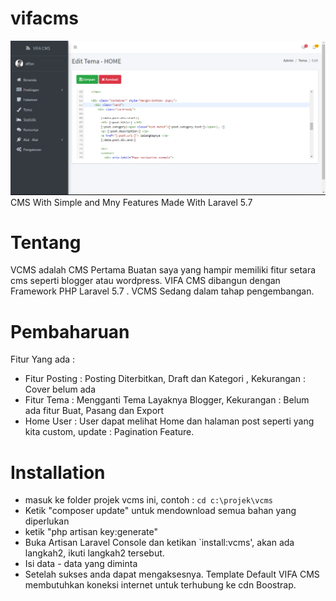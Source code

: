 # vifacms
![cover](/public/assets/cover.PNG)
CMS With Simple and Mny Features Made With Laravel 5.7

# Tentang
VCMS adalah CMS Pertama Buatan saya yang hampir memiliki fitur setara cms seperti blogger atau wordpress. VIFA CMS dibangun dengan Framework PHP Laravel 5.7
. VCMS Sedang dalam tahap pengembangan.


# Pembaharuan
Fitur Yang ada :
* Fitur Posting : Posting Diterbitkan, Draft dan Kategori , Kekurangan : Cover belum ada
* Fitur Tema : Mengganti Tema Layaknya Blogger, Kekurangan : Belum ada fitur Buat, Pasang dan Export
* Home User : User dapat melihat Home dan halaman post seperti yang kita custom, update : Pagination Feature.

# Installation
* masuk ke folder projek vcms ini, contoh : `cd c:\projek\vcms`
* Ketik "composer update" untuk mendownload semua bahan yang diperlukan
* ketik "php artisan key:generate"
* Buka Artisan Laravel Console dan ketikan `install:vcms', akan ada langkah2, ikuti langkah2 tersebut.
* Isi data - data yang diminta
* Setelah sukses anda dapat mengaksesnya. Template Default VIFA CMS membutuhkan koneksi internet untuk terhubung ke cdn Boostrap.
